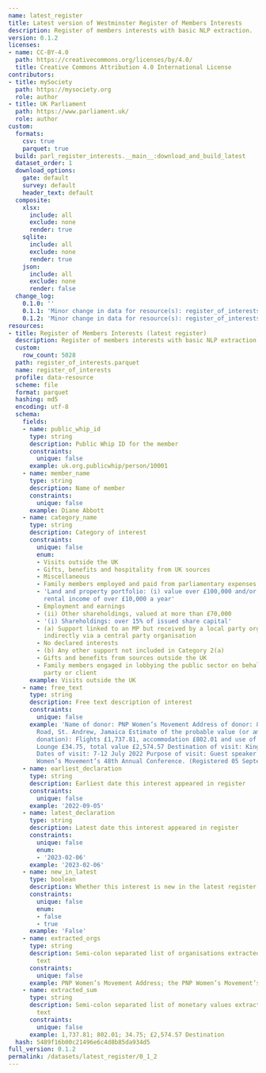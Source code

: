 ```yaml
---
name: latest_register
title: Latest version of Westminster Register of Members Interests
description: Register of members interests with basic NLP extraction.
version: 0.1.2
licenses:
- name: CC-BY-4.0
  path: https://creativecommons.org/licenses/by/4.0/
  title: Creative Commons Attribution 4.0 International License
contributors:
- title: mySociety
  path: https://mysociety.org
  role: author
- title: UK Parliament
  path: https://www.parliament.uk/
  role: author
custom:
  formats:
    csv: true
    parquet: true
  build: parl_register_interests.__main__:download_and_build_latest
  dataset_order: 1
  download_options:
    gate: default
    survey: default
    header_text: default
  composite:
    xlsx:
      include: all
      exclude: none
      render: true
    sqlite:
      include: all
      exclude: none
      render: true
    json:
      include: all
      exclude: none
      render: false
  change_log:
    0.1.0: ''
    0.1.1: 'Minor change in data for resource(s): register_of_interests'
    0.1.2: 'Minor change in data for resource(s): register_of_interests'
resources:
- title: Register of Members Interests (latest register)
  description: Register of members interests with basic NLP extraction
  custom:
    row_count: 5028
  path: register_of_interests.parquet
  name: register_of_interests
  profile: data-resource
  scheme: file
  format: parquet
  hashing: md5
  encoding: utf-8
  schema:
    fields:
    - name: public_whip_id
      type: string
      description: Public Whip ID for the member
      constraints:
        unique: false
      example: uk.org.publicwhip/person/10001
    - name: member_name
      type: string
      description: Name of member
      constraints:
        unique: false
      example: Diane Abbott
    - name: category_name
      type: string
      description: Category of interest
      constraints:
        unique: false
        enum:
        - Visits outside the UK
        - Gifts, benefits and hospitality from UK sources
        - Miscellaneous
        - Family members employed and paid from parliamentary expenses
        - 'Land and property portfolio: (i) value over £100,000 and/or (ii) giving
          rental income of over £10,000 a year'
        - Employment and earnings
        - (ii) Other shareholdings, valued at more than £70,000
        - '(i) Shareholdings: over 15% of issued share capital'
        - (a) Support linked to an MP but received by a local party organisation or
          indirectly via a central party organisation
        - No declared interests
        - (b) Any other support not included in Category 2(a)
        - Gifts and benefits from sources outside the UK
        - Family members engaged in lobbying the public sector on behalf of a third
          party or client
      example: Visits outside the UK
    - name: free_text
      type: string
      description: Free text description of interest
      constraints:
        unique: false
      example: 'Name of donor: PNP Women’s Movement Address of donor: 89 Old Hope
        Road, St. Andrew, Jamaica Estimate of the probable value (or amount of any
        donation): Flights £1,737.81, accommodation £802.01 and use of the airport
        Lounge £34.75, total value £2,574.57 Destination of visit: Kingston, Jamaica
        Dates of visit: 7-12 July 2022 Purpose of visit: Guest speaker at the PNP
        Women’s Movement’s 48th Annual Conference. (Registered 05 September 2022)'
    - name: earliest_declaration
      type: string
      description: Earliest date this interest appeared in register
      constraints:
        unique: false
      example: '2022-09-05'
    - name: latest_declaration
      type: string
      description: Latest date this interest appeared in register
      constraints:
        unique: false
        enum:
        - '2023-02-06'
      example: '2023-02-06'
    - name: new_in_latest
      type: boolean
      description: Whether this interest is new in the latest register (true/false)
      constraints:
        unique: false
        enum:
        - false
        - true
      example: 'False'
    - name: extracted_orgs
      type: string
      description: Semi-colon separated list of organisations extracted from free
        text
      constraints:
        unique: false
      example: PNP Women’s Movement Address; the PNP Women’s Movement’s
    - name: extracted_sum
      type: string
      description: Semi-colon separated list of monetary values extracted from free
        text
      constraints:
        unique: false
      example: 1,737.81; 802.01; 34.75; £2,574.57 Destination
  hash: 5489f16b00c21496e6c4d8b85da934d5
full_version: 0.1.2
permalink: /datasets/latest_register/0_1_2
---
```

